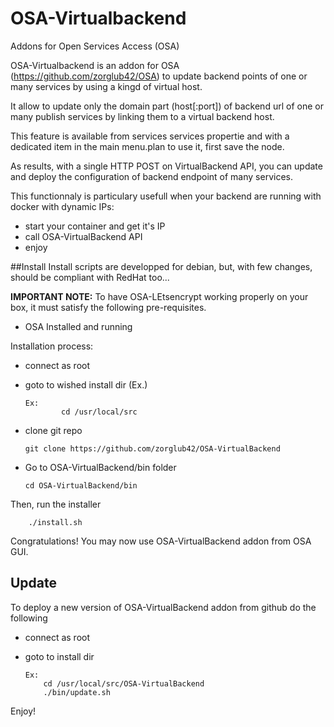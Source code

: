 # OSA-Virtualbackend
Addons for Open Services Access (OSA)

OSA-Virtualbackend is an addon for OSA (https://github.com/zorglub42/OSA) to update backend points of one or many services by using a kingd of virtual host.

It allow to update only the domain part (host[:port]) of backend url of one or many publish services by linking them to a virtual backend host.

This feature is available from services services propertie and with a dedicated item in the main menu.plan to use it, first save the node.

As results, with a single HTTP POST on VirtualBackend API, you can update and deploy the configuration of backend endpoint of many services.

This functionnaly is particulary usefull when your backend are running with docker with dynamic IPs:
- start your container and get it's IP
- call OSA-VirtualBackend API
- enjoy

##Install
Install scripts are developped for debian, but, with few changes, should be compliant with RedHat too...


**IMPORTANT NOTE:** To have OSA-LEtsencrypt working properly on your box, it must satisfy the following pre-requisites.
  - OSA Installed and running


Installation process:
  - connect as root
  - goto to wished install dir (Ex.) 

		Ex:
	    		cd /usr/local/src

  - clone git repo

		git clone https://github.com/zorglub42/OSA-VirtualBackend
  - Go to OSA-VirtualBackend/bin folder
  
		cd OSA-VirtualBackend/bin

Then, run the installer  

		./install.sh
		
Congratulations! 
You may now use OSA-VirtualBackend addon from OSA GUI.

## Update
To deploy a new version of OSA-VirtualBackend addon from github do the following
  - connect as root
  - goto to install dir 
	
		Ex:
			cd /usr/local/src/OSA-VirtualBackend
			./bin/update.sh

Enjoy!

